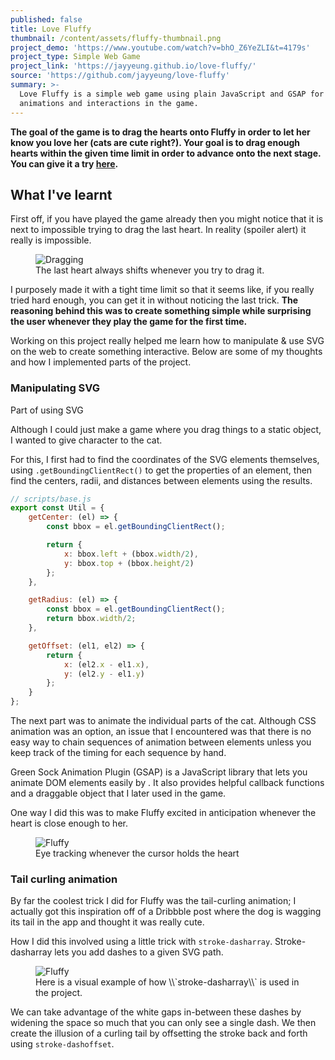 ```yaml
---
published: false
title: Love Fluffy
thumbnail: /content/assets/fluffy-thumbnail.png
project_demo: 'https://www.youtube.com/watch?v=bhO_Z6YeZLI&t=4179s'
project_type: Simple Web Game
project_link: 'https://jayyeung.github.io/love-fluffy/'
source: 'https://github.com/jayyeung/love-fluffy'
summary: >-
  Love Fluffy is a simple web game using plain JavaScript and GSAP for the
  animations and interactions in the game.
---
```

**The goal of the game is to drag the hearts onto Fluffy in order to let her know you love her (cats are cute right?). Your goal is to drag enough hearts within the given time limit in order to advance onto the next stage. You can give it a try [here](https://github.com/jayyeung/love-fluffy).**

## What I've learnt

First off, if you have played the game already then you might notice that it is next to impossible trying to drag the last heart. In reality (spoiler alert) it really is impossible. 

  <figure>
    <img src=/content/assets/fluffy-drag-trick.gif alt=Dragging Heart/>
    <figcaption>The last heart always shifts whenever you try to drag it.</figcaption>
  </figure>

I purposely made it with a tight time limit so that it seems like, if you really tried hard enough, you can get it in without noticing the last trick. **The reasoning behind this was to create something simple while surprising the user whenever they play the game for the first time.**

Working on this project really helped me learn how to manipulate & use SVG on the web to create something interactive. Below are some of my thoughts and how I implemented parts of the project.


### Manipulating SVG

Part of using SVG 


Although I could just make a game where you drag things to a static object, I wanted to give character to the cat.

For this, I first had to find the coordinates of the SVG elements themselves, using `.getBoundingClientRect()` to get the properties of an element, then find the centers, radii, and distances between elements using the results.

```javascript
// scripts/base.js
export const Util = {
    getCenter: (el) => {
        const bbox = el.getBoundingClientRect();

        return {
            x: bbox.left + (bbox.width/2),
            y: bbox.top + (bbox.height/2)
        };
    },

    getRadius: (el) => {
        const bbox = el.getBoundingClientRect();
        return bbox.width/2;
    },

    getOffset: (el1, el2) => {
        return {
            x: (el2.x - el1.x),
            y: (el2.y - el1.y)
        };
    }
};
```

The next part was to animate the individual parts of the cat. Although CSS animation was an option, an issue that I encountered was that there is no easy way to chain sequences of animation between elements unless you keep track of the timing for each sequence by hand.

Green Sock Animation Plugin (GSAP) is a JavaScript library that lets you animate DOM elements easily by . It also provides helpful callback functions and a draggable object that I later used in the game.

One way I did this was to make Fluffy excited in anticipation whenever the heart is close enough to her. 

  <figure>
    <img src=/content/assets/fluffy-look.gif alt=Fluffy Eye Tracking/>
    <figcaption>Eye tracking whenever the cursor holds the heart</figcaption>
  </figure>

### Tail curling animation

By far the coolest trick I did for Fluffy was the tail-curling animation; I actually got this inspiration off of a Dribbble post where the dog is wagging its tail in the app and thought it was really cute.

How I did this involved using a little trick with `stroke-dasharray`. Stroke-dasharray lets you add dashes to a given SVG path.

  <figure>
    <img src=/content/assets/fluffy-tail-impl.jpg alt=Fluffy Tail Implmentation Example/>
    <figcaption>Here is a visual example of how \\`stroke-dasharray\\` is used in the project.</figcaption>
  </figure>

We can take advantage of the white gaps in-between these dashes by widening the space so much that you can only see a single dash. We then create the illusion of a curling tail by offsetting the stroke back and forth using `stroke-dashoffset`.
